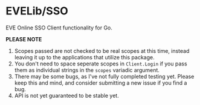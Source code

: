 # EVELib/SSO

EVE Online SSO Client functionality for Go.

**PLEASE NOTE**
1. Scopes passed are not checked to be real scopes at this time, instead leaving it up to the applications that utilize this package.
2. You don't need to space seperate scopes in `Client.Login` if you pass them as individual strings in the `scopes` variadic argument.
3. There may be some bugs, as I've not fully completed testing yet. Please keep this and mind, and consider submitting a new issue if you find a bug.
4. API is not yet guaranteed to be stable yet.
